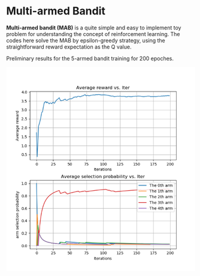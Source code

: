 # Multi-armed Bandit 

**Multi-armed bandit (MAB)** is a quite simple and easy to implement toy problem for understanding the concept of reinforcement learning. The codes here solve the MAB by epsilon-greedy strategy, using the straightforward reward expectation as the Q value.

Preliminary results for the 5-armed bandit training for 200 epoches.

![exp_result](./mab_result.png)
